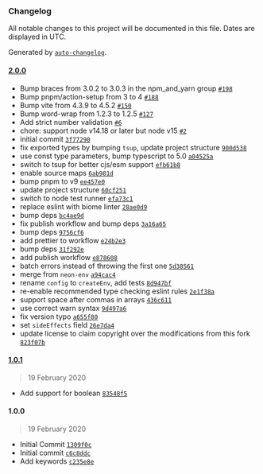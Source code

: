 ### Changelog

All notable changes to this project will be documented in this file. Dates are displayed in UTC.

Generated by [`auto-changelog`](https://github.com/CookPete/auto-changelog).

#### [2.0.0](https://github.com/itslukej/typed-env/compare/1.0.1...2.0.0)

- Bump braces from 3.0.2 to 3.0.3 in the npm_and_yarn group [`#198`](https://github.com/itslukej/typed-env/pull/198)
- Bump pnpm/action-setup from 3 to 4 [`#188`](https://github.com/itslukej/typed-env/pull/188)
- Bump vite from 4.3.9 to 4.5.2 [`#150`](https://github.com/itslukej/typed-env/pull/150)
- Bump word-wrap from 1.2.3 to 1.2.5 [`#127`](https://github.com/itslukej/typed-env/pull/127)
- Add strict number validation [`#6`](https://github.com/itslukej/typed-env/pull/6)
- chore: support node v14.18 or later but node v15 [`#2`](https://github.com/itslukej/typed-env/pull/2)
- initial commit [`3f77290`](https://github.com/itslukej/typed-env/commit/3f7729006640e2ab6908c4d6e4efab68b68e66b5)
- fix exported types by bumping `tsup`, update project structure [`900d538`](https://github.com/itslukej/typed-env/commit/900d538a0c130af5c1e042c0efba3447ae1e05fb)
- use const type parameters, bump typescript to 5.0 [`a04525a`](https://github.com/itslukej/typed-env/commit/a04525ab1d57f5e40acb9df441c5f909e58af27c)
- switch to tsup for better cjs/esm support [`efb61b8`](https://github.com/itslukej/typed-env/commit/efb61b82f39c783c3deff608eb4af91180d78584)
- enable source maps [`6ab981d`](https://github.com/itslukej/typed-env/commit/6ab981d90fd85c6804f4b2db385c16972ce5a5c5)
- bump pnpm to v9 [`ee457e0`](https://github.com/itslukej/typed-env/commit/ee457e0eebbeb3498cb2b5636a7f18d4ee29047a)
- update project structure [`60cf251`](https://github.com/itslukej/typed-env/commit/60cf2515eb6036db160c51d7ead2037aea4d3e9b)
- switch to node test runner [`efa73c1`](https://github.com/itslukej/typed-env/commit/efa73c18dc9c6f54216b54fc9f5aaebaf29951a2)
- replace eslint with biome linter [`28ae0d9`](https://github.com/itslukej/typed-env/commit/28ae0d9c5bf6f729160b2268edeb5ec4b137025a)
- bump deps [`bc4ae9d`](https://github.com/itslukej/typed-env/commit/bc4ae9df774a826a1710dbf2baf127fc14e144d3)
- fix publish workflow and bump deps [`3a16a65`](https://github.com/itslukej/typed-env/commit/3a16a65318770062d63aece401ecaad0bf88171c)
- bump deps [`9756cf6`](https://github.com/itslukej/typed-env/commit/9756cf6173080129d4bcd2b12728ea8d675d01ec)
- add prettier to workflow [`e24b2e3`](https://github.com/itslukej/typed-env/commit/e24b2e3746e4c5d144c2eae24724a3104247fa44)
- bump deps [`31f292e`](https://github.com/itslukej/typed-env/commit/31f292e73cf2c4834f71132762a4f6d04da98283)
- add publish workflow [`e878608`](https://github.com/itslukej/typed-env/commit/e87860885c897e9d6d598ba3e952fe3911e82f7a)
- batch errors instead of throwing the first one [`5d38561`](https://github.com/itslukej/typed-env/commit/5d38561cd51daa150f30c09fe40cd9b1240d630a)
- merge from `neon-env` [`a94cac4`](https://github.com/itslukej/typed-env/commit/a94cac47597872cd22e0fbaa1cf7a17de29fa40a)
- rename `config` to `createEnv`, add tests [`8d947bf`](https://github.com/itslukej/typed-env/commit/8d947bf3ad46dcfb2835fe6097bcbf41b214252e)
- re-enable recommended type checking eslint rules [`2e1f38a`](https://github.com/itslukej/typed-env/commit/2e1f38a03df64d4d79f42f4ba2d3206339ffc013)
- support space after commas in arrays [`436c611`](https://github.com/itslukej/typed-env/commit/436c6112c07eb99eb2011f55cdc1b4872d94cc76)
- use correct warn syntax [`9d497a6`](https://github.com/itslukej/typed-env/commit/9d497a66a12c4943d4456dfbfe057611ebf00895)
- fix version typo [`a655f80`](https://github.com/itslukej/typed-env/commit/a655f800260feb0e7e91368ed889a3086e5333ed)
- set `sideEffects` field [`26e7da4`](https://github.com/itslukej/typed-env/commit/26e7da44d0763d7b7ecbd78302c8ab90bb75ae79)
- update license to claim copyright over the modifications from this fork [`823f07b`](https://github.com/itslukej/typed-env/commit/823f07b72a877a2e9d0bab235a10b8ad3db06dcf)

#### [1.0.1](https://github.com/itslukej/typed-env/compare/1.0.0...1.0.1)

> 19 February 2020

- Add support for boolean [`83548f5`](https://github.com/itslukej/typed-env/commit/83548f5e59bd8babfccc67cb27371377b024ae1e)

#### 1.0.0

> 19 February 2020

- Initial Commit [`1309f0c`](https://github.com/itslukej/typed-env/commit/1309f0c2e4481e302321391f8537388d4478ee6b)
- Initial commit [`c6c8ddc`](https://github.com/itslukej/typed-env/commit/c6c8ddccd14485f353f11d299ee7710ef49c70ce)
- Add keywords [`c235e8e`](https://github.com/itslukej/typed-env/commit/c235e8e7ae5d077f56b7a2b6e6f26c571144d222)
